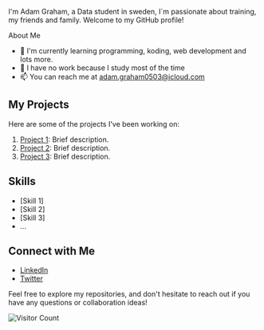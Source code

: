 I'm Adam Graham, a Data student in sweden, I´m passionate about training, my friends and family. Welcome to my GitHub profile!

 About Me

- 🌱 I'm currently learning programming, koding, web development and lots more.
- 💼 I have no work because I study most of the time
- 📫 You can reach me at adam.graham0503@icloud.com

## My Projects

Here are some of the projects I've been working on:

1. [Project 1](link-to-project-1): Brief description.
2. [Project 2](link-to-project-2): Brief description.
3. [Project 3](link-to-project-3): Brief description.

## Skills

- [Skill 1]
- [Skill 2]
- [Skill 3]
- ...

## Connect with Me

- [LinkedIn](your-LinkedIn-profile-link)
- [Twitter](your-Twitter-profile-link)

Feel free to explore my repositories, and don't hesitate to reach out if you have any questions or collaboration ideas!

![Visitor Count](https://visitor-badge.laobi.icu/badge?page_id=your-username.your-username)
